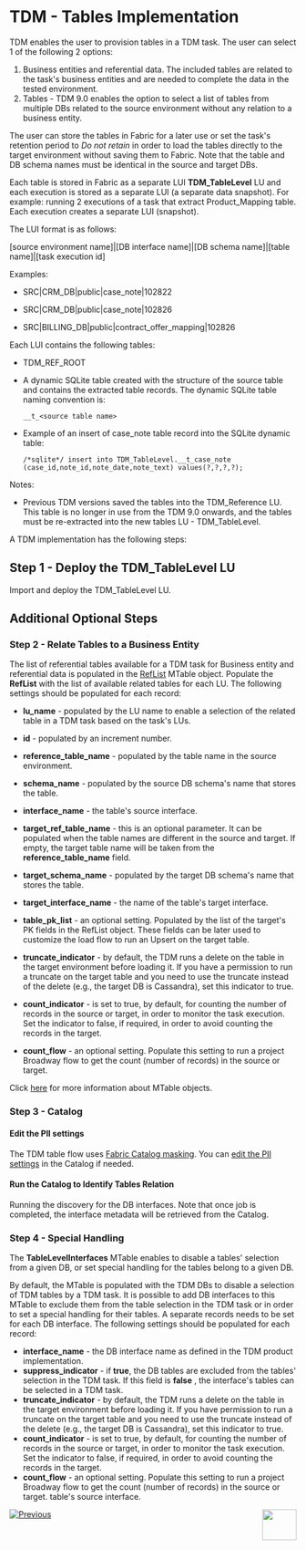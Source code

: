 # TDM - Tables Implementation

TDM enables the user to provision tables in a TDM task. The user can select 1 of the following 2 options:

1. Business entities and referential data. The included tables are related to the task's business entities and are needed to complete the data in the tested environment.
2. Tables - TDM 9.0 enables the option to select a list of tables from multiple DBs related to the source environment without any relation to a business entity.

The user can store the tables in Fabric for a later use or set the task's retention period to *Do not retain* in order to load the tables directly to the target environment without saving them to Fabric.
Note that the table and DB schema names must be identical in the source and target DBs.

Each table is stored in Fabric as a separate LUI **TDM_TableLevel** LU and each execution is stored as a separate LUI (a separate data snapshot). For example: running 2 executions of a task that extract Product_Mapping table. Each execution creates a separate LUI (snapshot).

 The LUI format is as follows:

[source environment name]|[DB interface name]|[DB schema name]|[table name]|[task execution id]

Examples:  

- SRC|CRM_DB|public|case_note|102822

- SRC|CRM_DB|public|case_note|102826

- SRC|BILLING_DB|public|contract_offer_mapping|102826

Each LUI contains the following tables:

- TDM_REF_ROOT

- A dynamic SQLite table created with the structure of the source table and contains the extracted table records. The dynamic SQLite table naming convention is: 

  ```
  __t_<source table name>
  ```

  

- Example of an insert of case_note table record into the SQLite dynamic table:

  ```sqlite
  /*sqlite*/ insert into TDM_TableLevel.__t_case_note (case_id,note_id,note_date,note_text) values(?,?,?,?);
  ```

  

Notes: 

- Previous TDM versions saved the tables into the TDM_Reference LU. This table is no longer in use from the TDM 9.0 onwards, and the tables must be re-extracted into the new tables LU - TDM_TableLevel.  

A TDM implementation has the following steps:

## Step 1 - Deploy the TDM_TableLevel LU

Import and deploy the TDM_TableLevel LU. 

## Additional Optional Steps 

### Step 2 - Relate Tables to a Business Entity

The list of referential tables available for a TDM task for Business entity and referential data  is populated in the [RefList](04_fabric_tdm_library.md#reflist) MTable object. Populate the **RefList** with the list of available related tables for each LU. The following settings should be populated for each record:

- **lu_name** - populated by the LU name to enable a selection of the related table in a TDM task based on the task's LUs.

- **id** - populated by an increment number.

- **reference_table_name** - populated by the table name in the source environment.

- **schema_name** - populated by the source DB schema's name that stores the table.

- **interface_name** - the table's source interface.

- **target_ref_table_name** - this is an optional parameter. It can be populated when the table names are different in the source and target. If empty, the target table name will be taken from the **reference_table_name** field.

- **target_schema_name** - populated by the target DB schema's name that stores the table.

- **target_interface_name** - the name of the table's target interface. 

- **table_pk_list** - an optional setting. Populated by the list of the target's PK fields in the RefList object. These fields can be later used to customize the load flow to run an Upsert on the target table.

- **truncate_indicator** - by default, the TDM runs a delete on the table in the target environment before loading it. If you have a permission to run a truncate on the target table and you need to use the truncate instead of the delete (e.g., the target DB is Cassandra), set this indicator to true.

- **count_indicator** - is set to true, by default, for counting the number of records in the source or target, in order to monitor the task execution. Set the indicator to false, if required, in order to avoid counting the records in the target.

- **count_flow** - an optional setting. Populate this setting to run a project Broadway flow to get the count (number of records) in the source or target.

  


 Click [here](/articles/09_translations/06_mtables_overview.md) for more information about MTable objects. 

### Step 3 - Catalog

#### Edit the PII settings

The TDM table flow uses [Fabric Catalog masking](/articles/39_fabric_catalog/11_catalog_masking.md). You can [edit the PII settings](/articles/39_fabric_catalog/10_catalog_settings.md#classifier-pii--masking-setup) in the Catalog if needed.

#### Run the Catalog to Identify Tables Relation

Running the discovery for the DB interfaces. Note that once job is completed, the interface metadata will be retrieved from the Catalog.

### Step 4 - Special Handling

The **TableLevelInterfaces** MTable enables to disable a tables' selection from a given DB, or set special handling for the tables belong to a given DB.

By default, the MTable is populated with the TDM DBs to disable a selection of TDM tables by a TDM task. It is possible to add DB interfaces to this MTable to exclude them from the table selection in the TDM task or in order to set a special handling for their tables. A separate records needs to be set for each DB interface.  The following settings should be populated for each record:

- **interface_name** - the DB interface name as defined in the TDM product implementation. 
- **suppress_indicator** - if **true**, the DB tables are excluded from the tables' selection in the TDM task. If this field is **false** , the interface's tables can be selected in a TDM task.
- **truncate_indicator** - by default, the TDM runs a delete on the table in the target environment before loading it. If you have permission to run a truncate on the target table and you need to use the truncate instead of the delete (e.g., the target DB is Cassandra), set this indicator to true.
- **count_indicator** - is set to true, by default, for counting the number of records in the source or target, in order to monitor the task execution. Set the indicator to false, if required, in order to avoid counting the records in the target.
- **count_flow** - an optional setting. Populate this setting to run a project Broadway flow to get the count (number of records) in the source or target. table's source interface.





[![Previous](/articles/images/Previous.png)](08_tdm_implement_delete_of_entities.md)[<img align="right" width="60" height="54" src="/articles/images/Next.png">](10_tdm_generic_broadway_flows.md)





